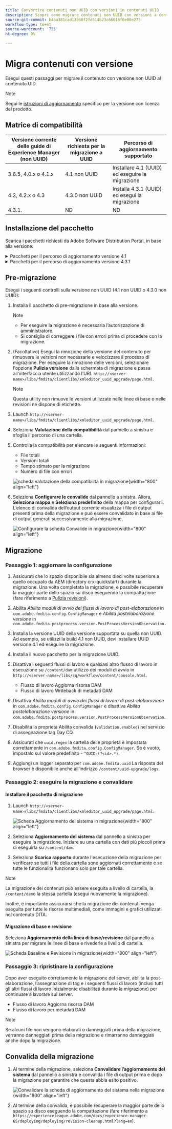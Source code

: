 ```yaml
---
title: Convertire contenuti non UUID con versioni in contenuti UUID
description: Scopri come migrare contenuti non UUID con versioni a contenuti UUID.
source-git-commit: b4ba381cad13960f2fd514b23c66016f0e08e273
workflow-type: tm+mt
source-wordcount: '755'
ht-degree: 0%

---
```


# Migra contenuti con versione

Esegui questi passaggi per migrare il contenuto con versione non UUID al contenuto UID.

>[!NOTE]
>
>Segui le [istruzioni di aggiornamento](./upgrade-xml-documentation.md) specifico per la versione con licenza del prodotto.

## Matrice di compatibilità

| Versione corrente delle guide di Experience Manager (non UUID) | Versione richiesta per la migrazione a UUID | Percorso di aggiornamento supportato |
|---|---|---|
| 3.8.5, 4.0.x o 4.1.x | 4.1 non UUID | Installare 4.1 (UUID) ed eseguire la migrazione |
| 4.2, 4.2.x o 4.3 | 4.3.0 non UUID | Installa 4.3.1 (UUID) ed esegui la migrazione |
| 4.3.1. | ND | ND |

## Installazione del pacchetto

Scarica i pacchetti richiesti da Adobe Software Distribution Portal, in base alla versione:
<details>
<summary>  Pacchetti per il percorso di aggiornamento versione 4.1</summary>

1. **Pre-migrazione**: [com.adobe.guides.pre-uuid-migration-1.0.9.zip](https://experience.adobe.com/#/downloads/content/software-distribution/en/aem.html?package=%2Fcontent%2Fsoftware-distribution%2Fen%2Fdetails.html%2Fcontent%2Fdam%2Faem%2Fpublic%2Faemdox%2Fother-packages%2Fuuid-migration%2F1-0%2Fcom.adobe.guides.pre-uuid-migration-1.0.9.zip)
1. **Migrazione**: [com.adobe.guides.uuid-upgrade-1.0.19.zip](https://experience.adobe.com/#/downloads/content/software-distribution/en/aem.html?package=%2Fcontent%2Fsoftware-distribution%2Fen%2Fdetails.html%2Fcontent%2Fdam%2Faem%2Fpublic%2Faemdox%2Fother-packages%2Fuuid-migration%2F1-0%2Fcom.adobe.guides.uuid-upgrade-1.0.19.zip)
</details>


<details>
<summary> Pacchetti per il percorso di aggiornamento versione 4.3.1</summary>

1. **Pre-migrazione**: [com.adobe.guides.pre-uuid-migration-1.1.3.zip](https://experience.adobe.com/#/downloads/content/software-distribution/en/aem.html?package=%2Fcontent%2Fsoftware-distribution%2Fen%2Fdetails.html%2Fcontent%2Fdam%2Faem%2Fpublic%2Faemdox%2Fother-packages%2Fuuid-migration%2Fcom.adobe.guides.pre-uuid-migration-1.1.3.zip)
1. **Migrazione**: [com.adobe.guides.uuid-upgrade-1.1.15.zip](https://experience.adobe.com/#/downloads/content/software-distribution/en/aem.html?package=%2Fcontent%2Fsoftware-distribution%2Fen%2Fdetails.html%2Fcontent%2Fdam%2Faem%2Fpublic%2Faemdox%2Fother-packages%2Fuuid-migration%2Fcom.adobe.guides.uuid-upgrade-1.1.15.zip)

</details>

## Pre-migrazione

Esegui i seguenti controlli sulla versione non UUID (4.1 non UUID o 4.3.0 non UUID):

1. Installa il pacchetto di pre-migrazione in base alla versione.

   >[!NOTE]
   >
   >* Per eseguire la migrazione è necessaria l’autorizzazione di amministratore.
   >* Si consiglia di correggere i file con errori prima di procedere con la migrazione.

1. (Facoltativo) Esegui la rimozione della versione del contenuto per rimuovere le versioni non necessarie e velocizzare il processo di migrazione. Per eseguire la rimozione delle versioni, selezionare l&#39;opzione **Pulizia versione** dalla schermata di migrazione e passa all’interfaccia utente utilizzando l’URL `http://<server- name>/libs/fmdita/clientlibs/xmleditor_uuid_upgrade/page.html`.
   >[!NOTE]
   >
   >Questa utility non rimuove le versioni utilizzate nelle linee di base o nelle revisioni né dispone di etichette.
1. Launch `http://<server-name>/libs/fmdita/clientlibs/xmleditor_uuid_upgrade/page.html`.
1. Seleziona **Valutazione della compatibilità**  dal pannello a sinistra e sfoglia il percorso di una cartella.
1. Controlla la compatibilità per elencare le seguenti informazioni:
   * File totali
   * Versioni totali
   * Tempo stimato per la migrazione
   * Numero di file con errori

   ![scheda valutazione della compatibilità in migrazione](assets/migration-compatibility-assessment.png){width="800" align="left"}


1. Seleziona **Configurare le convalide** dal pannello a sinistra. Allora, **Seleziona mappa** e **Seleziona predefinito** della mappa per configurarli. L’elenco di convalida dell’output corrente visualizza i file di output presenti prima della migrazione e può essere convalidato in base ai file di output generati successivamente alla migrazione.

   ![Configurare la scheda Convalide in migrazione](assets/migration-configure-validation.png){width="800" align="left"}




## Migrazione

### Passaggio 1: aggiornare la configurazione

1. Assicurati che lo spazio disponibile sia almeno dieci volte superiore a quello occupato da AEM (directory crx-quickstart) durante la migrazione. Una volta completata la migrazione, è possibile recuperare la maggior parte dello spazio su disco eseguendo la compattazione (fare riferimento a [Pulizia revisioni](https://experienceleague.adobe.com/docs/experience-manager-65/deploying/deploying/revision-cleanup.html?lang=en)).

1. Abilita *Abilita moduli di avvio dei flussi di lavoro di post-elaborazione* in `com.adobe.fmdita.config.ConfigManager` e *Abilita postelaborazione versione* in `com.adobe.fmdita.postprocess.version.PostProcessVersionObservation.`

1. Installa la versione UUID della versione supportata su quella non UUID. Ad esempio, se utilizzi la build 4.1 non UUID, devi installare UUID versione 4.1 ed eseguire la migrazione.

1. Installa il nuovo pacchetto per la migrazione UUID.

1. Disattiva i seguenti flussi di lavoro e qualsiasi altro flusso di lavoro in esecuzione su `/content/dam` utilizzo dei moduli di avvio in `http://<server-name>/libs/cq/workflow/content/console.html`.

   * Flusso di lavoro Aggiorna risorsa DAM
   * Flusso di lavoro Writeback di metadati DAM

1. Disattiva *Abilita moduli di avvio dei flussi di lavoro di post-elaborazione* in `com.adobe.fmdita.config.ConfigManager` e disattiva *Abilita postelaborazione versione* in `com.adobe.fmdita.postprocess.version.PostProcessVersionObservation`.

1. Disabilita la proprietà Abilita convalida (`validation.enabled`) nel servizio di assegnazione tag Day CQ.

1. Assicurati che `uuid.regex` la cartella delle proprietà è impostata correttamente in `com.adobe.fmdita.config.ConfigManager`. Se è vuoto, impostalo sul valore predefinito - `^GUID-(?<id>.*)`.
1. Aggiungi un logger separato per `com.adobe.fmdita.uuid` La risposta del browser è disponibile anche all’indirizzo `/content/uuid-upgrade/logs`.

### Passaggio 2: eseguire la migrazione e convalidare

#### Installare il pacchetto di migrazione

1. Launch `http://<server-name>/libs/fmdita/clientlibs/xmleditor_uuid_upgrade/page.html`.

   ![Scheda Aggiornamento del sistema in migrazione](assets/migration-system-upgrade.png){width="800" align="left"}

1. Seleziona **Aggiornamento del sistema** dal pannello a sinistra per eseguire la migrazione. Iniziare su una cartella con dati più piccoli prima di eseguirla su `/content/dam`.

1. Seleziona **Scarica rapporto** durante l&#39;esecuzione della migrazione per verificare se tutti i file della cartella sono aggiornati correttamente e se tutte le funzionalità funzionano solo per tale cartella.


>[!NOTE]
>
> La migrazione dei contenuti può essere eseguita a livello di cartella, la `/content/dam`o la stessa cartella (esegui nuovamente la migrazione).

Inoltre, è importante assicurarsi che la migrazione dei contenuti venga eseguita per tutte le risorse multimediali, come immagini e grafici utilizzati nel contenuto DITA.

#### Migrazione di base e revisione

Seleziona **Aggiornamento della linea di base/revisione** dal pannello a sinistra per migrare le linee di base e rivederle a livello di cartella.

![Scheda Baseline e Revisione in migrazione](assets/migration-baseline-review-upgrade.png){width="800" align="left"}


### Passaggio 3: ripristinare la configurazione

Dopo aver eseguito correttamente la migrazione del server, abilita la post-elaborazione, l’assegnazione di tag e i seguenti flussi di lavoro (inclusi tutti gli altri flussi di lavoro inizialmente disabilitati durante la migrazione) per continuare a lavorare sul server.

* Flusso di lavoro Aggiorna risorsa DAM
* Flusso di lavoro per metadati DAM

>[!NOTE]
>
>Se alcuni file non vengono elaborati o danneggiati prima della migrazione, verranno danneggiati prima della migrazione e rimarranno danneggiati anche dopo la migrazione.

## Convalida della migrazione

1. Al termine della migrazione, seleziona **Convalidare l’aggiornamento del sistema** dal pannello a sinistra e convalida i file di output prima e dopo la migrazione per garantire che questa abbia esito positivo.

   ![Convalidare la scheda di aggiornamento del sistema nella migrazione](assets/migration-validate-system-upgrade.png){width="800" align="left"}


1. Al termine della convalida, è possibile recuperare la maggior parte dello spazio su disco eseguendo la compattazione (fare riferimento a `https://experienceleague.adobe.com/docs/experience-manager-65/deploying/deploying/revision-cleanup.html?lang=en`).

